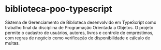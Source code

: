 # biblioteca-poo-typescript
Sistema de Gerenciamento de Biblioteca desenvolvido em TypeScript como trabalho final da disciplina de Programação Orientada a Objetos. O projeto permite o cadastro de usuários, autores, livros e controle de empréstimos, com regras de negócio como verificação de disponibilidade e cálculo de multas.

